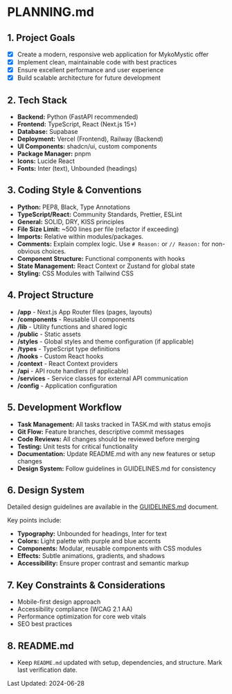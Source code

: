 # PLANNING.md

## 1. Project Goals

*   [x] Create a modern, responsive web application for MykoMystic offer
*   [x] Implement clean, maintainable code with best practices
*   [x] Ensure excellent performance and user experience
*   [x] Build scalable architecture for future development

## 2. Tech Stack

*   **Backend:** Python (FastAPI recommended)
*   **Frontend:** TypeScript, React (Next.js 15+)
*   **Database:** Supabase
*   **Deployment:** Vercel (Frontend), Railway (Backend)
*   **UI Components:** shadcn/ui, custom components
*   **Package Manager:** pnpm
*   **Icons:** Lucide React
*   **Fonts:** Inter (text), Unbounded (headings)

## 3. Coding Style & Conventions

*   **Python:** PEP8, Black, Type Annotations
*   **TypeScript/React:** Community Standards, Prettier, ESLint
*   **General:** SOLID, DRY, KISS principles
*   **File Size Limit:** ~500 lines per file (refactor if exceeding)
*   **Imports:** Relative within modules/packages.
*   **Comments:** Explain complex logic. Use `# Reason:` or `// Reason:` for non-obvious choices.
*   **Component Structure:** Functional components with hooks
*   **State Management:** React Context or Zustand for global state
*   **Styling:** CSS Modules with Tailwind CSS

## 4. Project Structure

*   **/app** - Next.js App Router files (pages, layouts)
*   **/components** - Reusable UI components
*   **/lib** - Utility functions and shared logic
*   **/public** - Static assets
*   **/styles** - Global styles and theme configuration (if applicable)
*   **/types** - TypeScript type definitions
*   **/hooks** - Custom React hooks
*   **/context** - React Context providers
*   **/api** - API route handlers (if applicable)
*   **/services** - Service classes for external API communication
*   **/config** - Application configuration

## 5. Development Workflow

*   **Task Management:** All tasks tracked in TASK.md with status emojis
*   **Git Flow:** Feature branches, descriptive commit messages
*   **Code Reviews:** All changes should be reviewed before merging
*   **Testing:** Unit tests for critical functionality
*   **Documentation:** Update README.md with any new features or setup changes
*   **Design System:** Follow guidelines in GUIDELINES.md for consistency

## 6. Design System

Detailed design guidelines are available in the [GUIDELINES.md](./GUIDELINES.md) document.

Key points include:
*   **Typography:** Unbounded for headings, Inter for text
*   **Colors:** Light palette with purple and blue accents
*   **Components:** Modular, reusable components with CSS modules
*   **Effects:** Subtle animations, gradients, and shadows
*   **Accessibility:** Ensure proper contrast and semantic markup

## 7. Key Constraints & Considerations

*   Mobile-first design approach
*   Accessibility compliance (WCAG 2.1 AA)
*   Performance optimization for core web vitals
*   SEO best practices

## 8. README.md

*   Keep `README.md` updated with setup, dependencies, and structure. Mark last verification date. 

Last Updated: 2024-06-28 